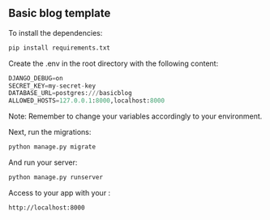 ## Basic blog template

To install the dependencies:
```bash
pip install requirements.txt
```

Create the .env in the root directory with the following content:
```python
DJANGO_DEBUG=on
SECRET_KEY=my-secret-key
DATABASE_URL=postgres:///basicblog
ALLOWED_HOSTS=127.0.0.1:8000,localhost:8000
``` 

Note: Remember to change your variables accordingly to your environment.

Next, run the migrations:

```bash
python manage.py migrate
```

And run your server:
```bash
python manage.py runserver
```


Access to your app with your :
```bash
http://localhost:8000
```






